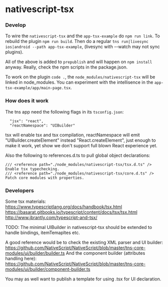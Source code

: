 # nativescript-tsx

### Develop
To wire the `nativescript-tsx` and the `app-tsx-example` do `npm run link`.
To rebuild the plugin `npm run build`.
Then do a regular `tns run|livesync ios|android --path app-tsx-example`, (livesync with --watch may not sync plugins).

All of the above is added to `prepublish` and will happen on `npm install` anyway. Really, check the npm scripts in the package.json.

To work on the plugin `code .`, the `node_modules/nativescript-tsx` will be linked in node_modules.
You can experiment with the intellisence in the `app-tsx-example/app/main-page.tsx`.

### How does it work
The tns app need the following flags in its `tsconfig.json`:
```
  "jsx": "react",
  "reactNamespace": "UIBuilder"
```
tsx will enable tsx and tsx compilation, reactNamespace will emit "UIBuilder.createElement" instead "React.createElement",
just enough to make it work, yet show we don't support full blown React experience yet.

Also the following to references.d.ts to pull global object declarations:
```
/// <reference path="./node_modules/nativescript-tsx/tsx.d.ts" /> Enable tsx typechecking.
/// <reference path="./node_modules/nativescript-tsx/core.d.ts" /> Patch core modules with properties.
```

### Developers
Some tsx materials:
https://www.typescriptlang.org/docs/handbook/tsx.html
https://basarat.gitbooks.io/typescript/content/docs/tsx/tsx.html
http://www.jbrantly.com/typescript-and-tsx/

TODO:
The minimal UIBuilder in nativescript-tsx should be extended to handle bindings, itemTemapltes etc.

A good reference would be to check the existing XML parser and UI builder:
https://github.com/NativeScript/NativeScript/blob/master/tns-core-modules/ui/builder/builder.ts
And the component builder (attributes handling here):
https://github.com/NativeScript/NativeScript/blob/master/tns-core-modules/ui/builder/component-builder.ts

You may as well want to publish a template for using .tsx for UI declaration.
